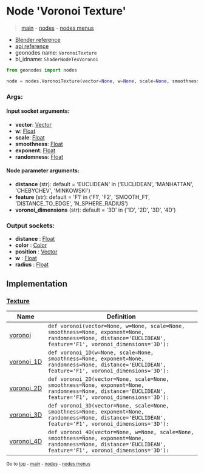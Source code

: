 # Node 'Voronoi Texture'

> [main](../structure.md) - [nodes](nodes.md) - [nodes menus](nodes_menus.md)

- [Blender reference](https://docs.blender.org/manual/en/latest/modeling/geometry_nodes/texture/voronoi.html)
- [api reference](https://docs.blender.org/api/current/bpy.types.ShaderNodeTexVoronoi.html)
- geonodes name: `VoronoiTexture`
- bl_idname: `ShaderNodeTexVoronoi`

```python
from geonodes import nodes

node = nodes.VoronoiTexture(vector=None, w=None, scale=None, smoothness=None, exponent=None, randomness=None, distance='EUCLIDEAN', feature='F1', voronoi_dimensions='3D')
```

### Args:

#### Input socket arguments:

- **vector**: [Vector](Vector.md)
- **w**: [Float](Float.md)
- **scale**: [Float](Float.md)
- **smoothness**: [Float](Float.md)
- **exponent**: [Float](Float.md)
- **randomness**: [Float](Float.md)

#### Node parameter arguments:

- **distance** (str): default = 'EUCLIDEAN' in ('EUCLIDEAN', 'MANHATTAN', 'CHEBYCHEV', 'MINKOWSKI')
- **feature** (str): default = 'F1' in ('F1', 'F2', 'SMOOTH_F1', 'DISTANCE_TO_EDGE', 'N_SPHERE_RADIUS')
- **voronoi_dimensions** (str): default = '3D' in ('1D', '2D', '3D', '4D')

### Output sockets:

- **distance** : [Float](Float.md)
- **color** : [Color](Color.md)
- **position** : [Vector](Vector.md)
- **w** : [Float](Float.md)
- **radius** : [Float](Float.md)

## Implementation

### [Texture](Texture.md)

| Name | Definition |
|------|------------|
 | [voronoi](Texture.md#voronoi-staticmethod) | `def voronoi(vector=None, w=None, scale=None, smoothness=None, exponent=None, randomness=None, distance='EUCLIDEAN', feature='F1', voronoi_dimensions='3D'):` |
 | [voronoi_1D](Texture.md#voronoi_1D-staticmethod) | `def voronoi_1D(w=None, scale=None, smoothness=None, exponent=None, randomness=None, distance='EUCLIDEAN', feature='F1', voronoi_dimensions='3D'):` |
 | [voronoi_2D](Texture.md#voronoi_2D-staticmethod) | `def voronoi_2D(vector=None, scale=None, smoothness=None, exponent=None, randomness=None, distance='EUCLIDEAN', feature='F1', voronoi_dimensions='3D'):` |
 | [voronoi_3D](Texture.md#voronoi_3D-staticmethod) | `def voronoi_3D(vector=None, scale=None, smoothness=None, exponent=None, randomness=None, distance='EUCLIDEAN', feature='F1', voronoi_dimensions='3D'):` |
 | [voronoi_4D](Texture.md#voronoi_4D-staticmethod) | `def voronoi_4D(vector=None, w=None, scale=None, smoothness=None, exponent=None, randomness=None, distance='EUCLIDEAN', feature='F1', voronoi_dimensions='3D'):` |

<sub>Go to [top](#node-Voronoi-Texture) - [main](../structure.md) - [nodes](nodes.md) - [nodes menus](nodes_menus.md)</sub>

